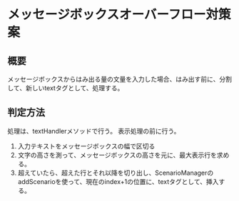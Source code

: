 # メッセージボックスオーバーフロー対策案

## 概要

メッセージボックスからはみ出る量の文量を入力した場合、はみ出す前に、分割して、新しいtextタグとして、処理する。

## 判定方法

処理は、textHandlerメソッドで行う。
表示処理の前に行う。

1. 入力テキストをメッセージボックスの幅で区切る
2. 文字の高さを測って、メッセージボックスの高さを元に、最大表示行を求める。
3. 超えていたら、超えた行とそれ以降を切り出し、ScenarioManagerのaddScenarioを使って、現在のindex+1の位置に、textタグとして、挿入する。
